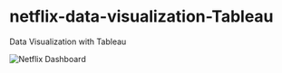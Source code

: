 # netflix-data-visualization-Tableau
Data Visualization with Tableau

<img src="[/docs/logo.png](https://media.licdn.com/dms/image/C5622AQEFQaSdig20tQ/feedshare-shrink_2048_1536/0/1677990652940?e=1684368000&v=beta&t=QUhNijmGi08H9JnVqWDUcWLB4EsVt53mPHAww4rq8xI)" alt="Netflix Dashboard"/>
